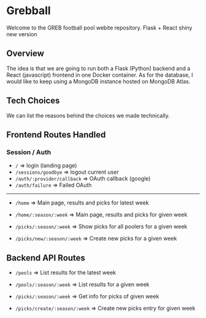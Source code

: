 # Grebball
Welcome to the GREB football pool webite repository. Flask + React shiny new version

## Overview
The idea is that we are going to run both a Flask (Python) backend and a React (javascript) frontend in one Docker container. As for the database, I would like to keep using a MongoDB instance hosted on MongoDB Atlas.

## Tech Choices
We can list the reasons behind the choices we made technically.

## Frontend Routes Handled

### Session / Auth
* `/`                             => login (landing page)
* `/sessions/goodbye`             => logout current user
* `/auth/:provider/callback`      => OAuth callback (google)
* `/auth/failure`                 => Failed OAuth

-----------------------------------

* `/home`                         => Main page, results and picks for latest week
* `/home/:season/:week`           => Main page, results and picks for given week

* `/picks/:season/:week`          => Show picks for all poolers for a given week
* `/picks/new/:season/:week`      => Create new picks for a given week

## Backend API Routes

* `/pools`                        => List results for the latest week
* `/pools/:season/:week`          => List results for a given week

* `/picks/:season/:week`          => Get info for picks of given week
* `/picks/create/:season/:week`   => Create new picks entry for given week

